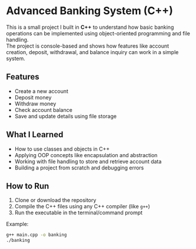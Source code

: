 # Advanced Banking System (C++)

This is a small project I built in **C++** to understand how basic banking operations can be implemented using object-oriented programming and file handling.  
The project is console-based and shows how features like account creation, deposit, withdrawal, and balance inquiry can work in a simple system.  

## Features
- Create a new account  
- Deposit money  
- Withdraw money  
- Check account balance  
- Save and update details using file storage  


##  What I Learned
- How to use classes and objects in C++  
- Applying OOP concepts like encapsulation and abstraction  
- Working with file handling to store and retrieve account data  
- Building a project from scratch and debugging errors  


##  How to Run
1. Clone or download the repository  
2. Compile the C++ files using any C++ compiler (like `g++`)  
3. Run the executable in the terminal/command prompt  

Example:  
```bash
g++ main.cpp -o banking
./banking
